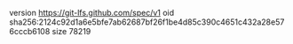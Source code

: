 version https://git-lfs.github.com/spec/v1
oid sha256:2124c92d1a6e5bfe7ab62687bf26f1be4d85c390c4651c432a28e576cccb6108
size 78219

